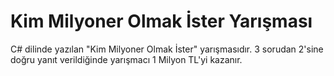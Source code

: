 # Kim Milyoner Olmak İster Yarışması
C# dilinde yazılan "Kim Milyoner Olmak İster" yarışmasıdır. 3 sorudan 2'sine doğru yanıt verildiğinde yarışmacı 1 Milyon TL'yi kazanır.
